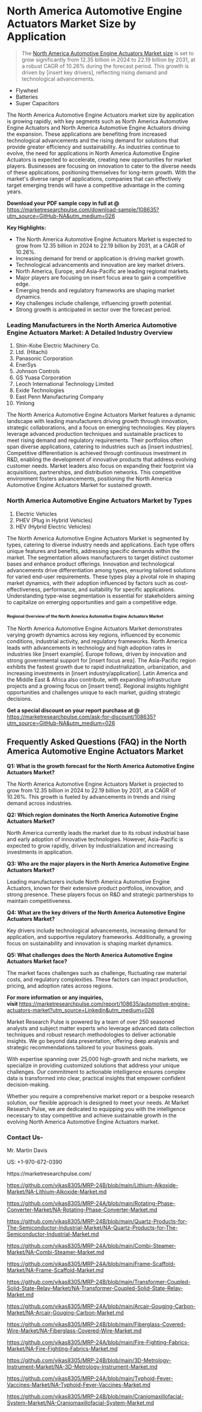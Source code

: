 
<h1>North America Automotive Engine Actuators Market&nbsp;Size by Application</h1><blockquote><p>The <a href="https://marketresearchpulse.com/download-sample/108635?utm_source=GitHub-NA&amp;utm_medium=026">North America Automotive Engine Actuators Market size</a> is set to grow significantly from 12.35 billion in 2024 to 22.19 billion by 2031, at a robust CAGR of 10.26% during the forecast period. This growth is driven by [insert key drivers], reflecting rising demand and technological advancements.</p></blockquote><ul><li>Flywheel<li> Batteries<li> Super Capacitors</li></ul><p>The North America Automotive Engine Actuators market size by application is growing rapidly, with key segments such as North America Automotive Engine Actuators and North America Automotive Engine Actuators driving the expansion. These applications are benefiting from increased technological advancements and the rising demand for solutions that provide greater efficiency and sustainability. As industries continue to evolve, the need for applications in North America Automotive Engine Actuators is expected to accelerate, creating new opportunities for market players. Businesses are focusing on innovation to cater to the diverse needs of these applications, positioning themselves for long-term growth. With the market's diverse range of applications, companies that can effectively target emerging trends will have a competitive advantage in the coming years.</p><p><strong>Download your PDF sample copy in full at @ </strong><a href="https://marketresearchpulse.com/download-sample/108635?utm_source=GitHub-NA&amp;utm_medium=026">https://marketresearchpulse.com/download-sample/108635?utm_source=GitHub-NA&amp;utm_medium=026</a></p><p><strong>Key Highlights: </strong></p><ul><li>The North America Automotive Engine Actuators Market is expected to grow from 12.35 billion in 2024 to 22.19 billion by 2031, at a CAGR of 10.26%.</li><li>Increasing demand for trend or application is driving market growth.</li><li>Technological advancements and innovation are key market drivers.</li><li>North America, Europe, and Asia-Pacific are leading regional markets.</li><li>Major players are focusing on insert focus area to gain a competitive edge.</li><li>Emerging trends and regulatory frameworks are shaping market dynamics.</li><li>Key challenges include challenge, influencing growth potential.</li><li>Strong growth is anticipated in sector over the forecast period.</li></ul><h3>Leading Manufacturers in the North America Automotive Engine Actuators Market: A Detailed Industry Overview</h3><ol><li>Shin-Kobe Electric Machinery Co.</li><li>Ltd. (Hitachi)</li><li>Panasonic Corporation</li><li>EnerSys</li><li>Johnson Controls</li><li>GS Yuasa Corporation</li><li>Leoch International Technology Limited</li><li>Exide Technologies</li><li>East Penn Manufacturing Company</li><li>Yinlong</li></ol><div class="flex max-w-full flex-col flex-grow"><div class="min-h-8 text-message flex w-full flex-col items-end gap-2 whitespace-normal break-words [.text-message+&amp;]:mt-5" dir="auto" data-message-author-role="assistant" data-message-id="fd8432e4-4910-450d-b182-61b7bfb0a01f" data-message-model-slug="gpt-4o"><div class="flex w-full flex-col gap-1 empty:hidden first:pt-[3px]"><div class="markdown prose w-full break-words dark:prose-invert light"><p>The North America Automotive Engine Actuators Market features a dynamic landscape with leading manufacturers driving growth through innovation, strategic collaborations, and a focus on emerging technologies. Key players leverage advanced production techniques and sustainable practices to meet rising demand and regulatory requirements. Their portfolios often span diverse applications, catering to industries such as [insert industries]. Competitive differentiation is achieved through continuous investment in R&amp;D, enabling the development of innovative products that address evolving customer needs. Market leaders also focus on expanding their footprint via acquisitions, partnerships, and distribution networks. This competitive environment fosters advancements, positioning the North America Automotive Engine Actuators Market for sustained growth.</p></div></div></div></div><h3>North America Automotive Engine Actuators Market by Types</h3><ol><li>Electric Vehicles<li> PHEV (Plug in Hybrid Vehicles)<li> HEV (Hybrid Electric Vehicles)</li></ol><div class="flex max-w-full flex-col flex-grow"><div class="min-h-8 text-message flex w-full flex-col items-end gap-2 whitespace-normal break-words [.text-message+&amp;]:mt-5" dir="auto" data-message-author-role="assistant" data-message-id="084470be-0bb7-4664-bddf-5156b4f41249" data-message-model-slug="gpt-4o-mini"><div class="flex w-full flex-col gap-1 empty:hidden first:pt-[3px]"><div class="markdown prose w-full break-words dark:prose-invert light"><p>The North America Automotive Engine Actuators Market is segmented by types, catering to diverse industry needs and applications. Each type offers unique features and benefits, addressing specific demands within the market. The segmentation allows manufacturers to target distinct customer bases and enhance product offerings. Innovation and technological advancements drive differentiation among types, ensuring tailored solutions for varied end-user requirements. These types play a pivotal role in shaping market dynamics, with their adoption influenced by factors such as cost-effectiveness, performance, and suitability for specific applications. Understanding type-wise segmentation is essential for stakeholders aiming to capitalize on emerging opportunities and gain a competitive edge.</p></div></div></div></div><h3><span style="font-size: 11px;">Regional Overview of the North America Automotive Engine Actuators Market</span></h3><div class="flex max-w-full flex-col flex-grow"><div class="min-h-8 text-message flex w-full flex-col items-end gap-2 whitespace-normal break-words [.text-message+&amp;]:mt-5" dir="auto" data-message-author-role="assistant" data-message-id="e9038762-ce64-4e30-91c9-9bd413514231" data-message-model-slug="gpt-4o-mini"><div class="flex w-full flex-col gap-1 empty:hidden first:pt-[3px]"><div class="markdown prose w-full break-words dark:prose-invert light"><p>The North America Automotive Engine Actuators Market demonstrates varying growth dynamics across key regions, influenced by economic conditions, industrial activity, and regulatory frameworks. North America leads with advancements in technology and high adoption rates in industries like [insert example]. Europe follows, driven by innovation and strong governmental support for [insert focus area]. The Asia-Pacific region exhibits the fastest growth due to rapid industrialization, urbanization, and increasing investments in [insert industry/application]. Latin America and the Middle East &amp; Africa also contribute, with expanding infrastructure projects and a growing focus on [insert trend]. Regional insights highlight opportunities and challenges unique to each market, guiding strategic decisions.</p></div></div></div></div><p><strong>Get a special discount on your report purchase at @ </strong><a href="https://marketresearchpulse.com/ask-for-discount/108635?utm_source=GitHub-NA&amp;utm_medium=026">https://marketresearchpulse.com/ask-for-discount/108635?utm_source=GitHub-NA&amp;utm_medium=026</a></p><h2>Frequently Asked Questions (FAQ) in the North America Automotive Engine Actuators Market</h2><p><strong>Q1: What is the growth forecast for the North America Automotive Engine Actuators Market?</strong></p><p>The North America Automotive Engine Actuators Market is projected to grow from 12.35 billion in 2024 to 22.19 billion by 2031, at a CAGR of 10.26%. This growth is fueled by advancements in trends and rising demand across industries.</p><p><strong>Q2: Which region dominates the North America Automotive Engine Actuators Market?</strong></p><p>North America currently leads the market due to its robust industrial base and early adoption of innovative technologies. However, Asia-Pacific is expected to grow rapidly, driven by industrialization and increasing investments in application.</p><p><strong>Q3: Who are the major players in the North America Automotive Engine Actuators Market?</strong></p><p>Leading manufacturers include North America Automotive Engine Actuators, known for their extensive product portfolios, innovation, and strong presence. These players focus on R&amp;D and strategic partnerships to maintain competitiveness.</p><p><strong>Q4: What are the key drivers of the North America Automotive Engine Actuators Market?</strong></p><p>Key drivers include technological advancements, increasing demand for application, and supportive regulatory frameworks. Additionally, a growing focus on sustainability and innovation is shaping market dynamics.</p><p><strong>Q5: What challenges does the North America Automotive Engine Actuators Market face?</strong></p><p>The market faces challenges such as challenge, fluctuating raw material costs, and regulatory complexities. These factors can impact production, pricing, and adoption rates across regions.</p><p><strong>For more information or any inquiries, visit&nbsp;</strong><a href="https://marketresearchpulse.com/report/108635/automotive-engine-actuators-market?utm_source=Linkedin&utm_medium=026">https://marketresearchpulse.com/report/108635/automotive-engine-actuators-market?utm_source=Linkedin&utm_medium=026</a></p><p>Market Research Pulse is powered by a team of over 250 seasoned analysts and subject matter experts who leverage advanced data collection techniques and robust research methodologies to deliver actionable insights. We go beyond data presentation, offering deep analysis and strategic recommendations tailored to your business goals.</p><p>With expertise spanning over 25,000 high-growth and niche markets, we specialize in providing customized solutions that address your unique challenges. Our commitment to actionable intelligence ensures complex data is transformed into clear, practical insights that empower confident decision-making.</p><p>Whether you require a comprehensive market report or a bespoke research solution, our flexible approach is designed to meet your needs. At Market Research Pulse, we are dedicated to equipping you with the intelligence necessary to stay competitive and achieve sustainable growth in the evolving North America Automotive Engine Actuators market.</p><h3><strong>Contact Us-</strong></h3><p>Mr. Martin Davis</p><p>US: +1-970-672-0390</p><p>https://marketresearchpulse.com/</p><p><a href="https://github.com/vikas8305/MRP-24B/blob/main/Lithium-Alkoxide-Market/NA-Lithium-Alkoxide-Market.md">https://github.com/vikas8305/MRP-24B/blob/main/Lithium-Alkoxide-Market/NA-Lithium-Alkoxide-Market.md</a></p><p><a href="https://github.com/vikas8305/MRP-24A/blob/main/Rotating-Phase-Converter-Market/NA-Rotating-Phase-Converter-Market.md">https://github.com/vikas8305/MRP-24A/blob/main/Rotating-Phase-Converter-Market/NA-Rotating-Phase-Converter-Market.md</a></p><p><a href="https://github.com/vikas8305/MRP-24B/blob/main/Quartz-Products-for-The-Semiconductor-Industrial-Market/NA-Quartz-Products-for-The-Semiconductor-Industrial-Market.md">https://github.com/vikas8305/MRP-24B/blob/main/Quartz-Products-for-The-Semiconductor-Industrial-Market/NA-Quartz-Products-for-The-Semiconductor-Industrial-Market.md</a></p><p><a href="https://github.com/vikas8305/MRP-24A/blob/main/Combi-Steamer-Market/NA-Combi-Steamer-Market.md">https://github.com/vikas8305/MRP-24A/blob/main/Combi-Steamer-Market/NA-Combi-Steamer-Market.md</a></p><p><a href="https://github.com/vikas8305/MRP-24A/blob/main/Frame-Scaffold-Market/NA-Frame-Scaffold-Market.md">https://github.com/vikas8305/MRP-24A/blob/main/Frame-Scaffold-Market/NA-Frame-Scaffold-Market.md</a></p><p><a href="https://github.com/vikas8305/MRP-24B/blob/main/Transformer-Coupled-Solid-State-Relay-Market/NA-Transformer-Coupled-Solid-State-Relay-Market.md">https://github.com/vikas8305/MRP-24B/blob/main/Transformer-Coupled-Solid-State-Relay-Market/NA-Transformer-Coupled-Solid-State-Relay-Market.md</a></p><p><a href="https://github.com/vikas8305/MRP-24A/blob/main/Arcair-Gouging-Carbon-Market/NA-Arcair-Gouging-Carbon-Market.md">https://github.com/vikas8305/MRP-24A/blob/main/Arcair-Gouging-Carbon-Market/NA-Arcair-Gouging-Carbon-Market.md</a></p><p><a href="https://github.com/vikas8305/MRP-24B/blob/main/Fiberglass-Covered-Wire-Market/NA-Fiberglass-Covered-Wire-Market.md">https://github.com/vikas8305/MRP-24B/blob/main/Fiberglass-Covered-Wire-Market/NA-Fiberglass-Covered-Wire-Market.md</a></p><p><a href="https://github.com/vikas8305/MRP-24A/blob/main/Fire-Fighting-Fabrics-Market/NA-Fire-Fighting-Fabrics-Market.md">https://github.com/vikas8305/MRP-24A/blob/main/Fire-Fighting-Fabrics-Market/NA-Fire-Fighting-Fabrics-Market.md</a></p><p><a href="https://github.com/vikas8305/MRP-24B/blob/main/3D-Metrology-Instrument-Market/NA-3D-Metrology-Instrument-Market.md">https://github.com/vikas8305/MRP-24B/blob/main/3D-Metrology-Instrument-Market/NA-3D-Metrology-Instrument-Market.md</a></p><p><a href="https://github.com/vikas8305/MRP-24A/blob/main/Typhoid-Fever-Vaccines-Market/NA-Typhoid-Fever-Vaccines-Market.md">https://github.com/vikas8305/MRP-24A/blob/main/Typhoid-Fever-Vaccines-Market/NA-Typhoid-Fever-Vaccines-Market.md</a></p><p><a href="https://github.com/vikas8305/MRP-24B/blob/main/Craniomaxillofacial-System-Market/NA-Craniomaxillofacial-System-Market.md">https://github.com/vikas8305/MRP-24B/blob/main/Craniomaxillofacial-System-Market/NA-Craniomaxillofacial-System-Market.md</a></p>
